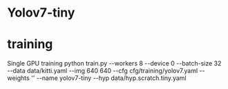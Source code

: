# Yolov7-tiny
# training
Single GPU training
python train.py --workers 8 --device 0 --batch-size 32 --data data/kitti.yaml --img 640 640 --cfg cfg/training/yolov7.yaml --weights '' --name yolov7-tiny --hyp data/hyp.scratch.tiny.yaml
